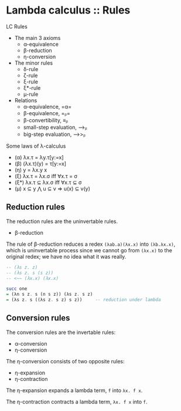 # Lambda calculus :: Rules

LC Rules
- The main 3 axioms
  - α-equivalence
  - β-reduction
  - η-conversion
- The minor rules
  - δ-rule
  - ζ-rule
  - ξ-rule
  - ξ*-rule
  - μ-rule
- Relations
  - α-equivalence, =α=
  - β-equivalence, =ᵦ=
  - β-convertibility, ≡ᵦ
  - small-step evaluation, ⟶ᵦ
  - big-step evaluation, -->>ᵦ



Some laws of λ-calculus
- (α)       λx.τ     = λy.τ[y:=x]
- (β)      (λx.τ)(y) = τ[y:=x]
- (η)             y  = λx.y x
- (ξ)       λx.τ     = λx.σ              iff ∀x.τ = σ
- (ξ*)      λx.τ     ⊆ λx.σ              iff ∀x.τ ⊆ σ
- (μ) x ⊆ y ⋀ u ⊆ v => u(x) ⊆ v(y)

## Reduction rules

The reduction rules are the uninvertable rules.
- β-reduction

The rule of β-reduction reduces a redex `(λab.a)(λx.x)` into `(λb.λx.x)`, which is uninvertable process since we cannot go from `(λx.x)` to the original redex; we have no idea what it was really.

```hs
-- (λs z. z)
-- (λs z. s (s z))
-- <~~ (λx.x) (λx.x)

succ one
= (λn s z. s (n s z)) (λs z. s z)
= (λs z. s ((λs z. s z) s z))     -- reduction under lambda
```

## Conversion rules

The conversion rules are the invertable rules:
- α-conversion
- η-conversion

The η-conversion consists of two opposite rules:
- η-expansion
- η-contraction

The η-expansion expands a lambda term, `f` into `λx. f x`.

The η-contraction contracts a lambda term, `λx. f x` into `f`.
